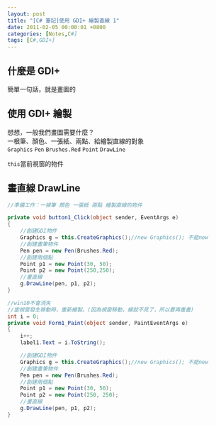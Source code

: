 ```yaml
---
layout: post
title: "[C# 筆記]使用 GDI+ 繪製直線 1"
date: 2011-02-05 00:00:01 +0800
categories: [Notes,C#]
tags: [C#,GDI+]
---
```


## 什麼是 GDI+
簡單一句話，就是畫圖的

## 使用 GDI+ 繪製
想想，一般我們畫圖需要什麼？  
一根筆、顏色、一張紙、兩點、給繪製直線的對象    
`Graphics` `Pen` `Brushes.Red` `Point` `DrawLine`    

`this`當前視窗的物件

## 畫直線 DrawLine
```c#
//準備工作：一根筆 顏色 一張紙 兩點 繪製直線的物件

private void button1_Click(object sender, EventArgs e)
{
    //創建GDI物件
    Graphics g = this.CreateGraphics();//new Graphics(); 不能new
    //創建畫筆物件
    Pen pen = new Pen(Brushes.Red);
    //創建兩個點
    Point p1 = new Point(30, 50);
    Point p2 = new Point(250,250);
    //畫直線
    g.DrawLine(pen, p1, p2);
}

//win10不會消失
//當視窗發生移動時，重新繪製。(因為視窗移動，線就不見了，所以要再重畫)
int i = 0;
private void Form1_Paint(object sender, PaintEventArgs e)
{
    i++;
    label1.Text = i.ToString();

    //創建GDI物件
    Graphics g = this.CreateGraphics();//new Graphics(); 不能new
    //創建畫筆物件
    Pen pen = new Pen(Brushes.Red);
    //創建兩個點
    Point p1 = new Point(30, 50);
    Point p2 = new Point(250, 250);
    //畫直線
    g.DrawLine(pen, p1, p2);
}
```

